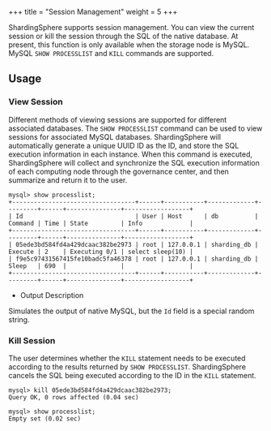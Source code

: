 +++
title = "Session Management"
weight = 5
+++

ShardingSphere supports session management. You can view the current session or kill the session through the SQL of the native database. At present, this function is only available when the storage node is MySQL. MySQL `SHOW PROCESSLIST` and `KILL` commands are supported.

## Usage
### View Session

Different methods of viewing sessions are supported for different associated databases. The `SHOW PROCESSLIST` command can be used to view sessions for associated MySQL databases. ShardingSphere will automatically generate a unique UUID ID as the ID, and store the SQL execution information in each instance. When this command is executed, ShardingSphere will collect and synchronize the SQL execution information of each computing node through the governance center, and then summarize and return it to the user.

```
mysql> show processlist;
+----------------------------------+------+-----------+-------------+---------+------+---------------+------------------+
| Id                               | User | Host      | db          | Command | Time | State         | Info             |
+----------------------------------+------+-----------+-------------+---------+------+---------------+------------------+
| 05ede3bd584fd4a429dcaac382be2973 | root | 127.0.0.1 | sharding_db | Execute | 2    | Executing 0/1 | select sleep(10) |
| f9e5c97431567415fe10badc5fa46378 | root | 127.0.0.1 | sharding_db | Sleep   | 690  |               |                  |
+----------------------------------+------+-----------+-------------+---------+------+---------------+------------------+
```

- Output Description

Simulates the output of native MySQL, but the `Id` field is a special random string.

### Kill Session

The user determines whether the `KILL` statement needs to be executed according to the results returned by `SHOW PROCESSLIST`. ShardingSphere cancels the SQL being executed according to the ID in the `KILL` statement.

```
mysql> kill 05ede3bd584fd4a429dcaac382be2973;
Query OK, 0 rows affected (0.04 sec)

mysql> show processlist;
Empty set (0.02 sec)
```
